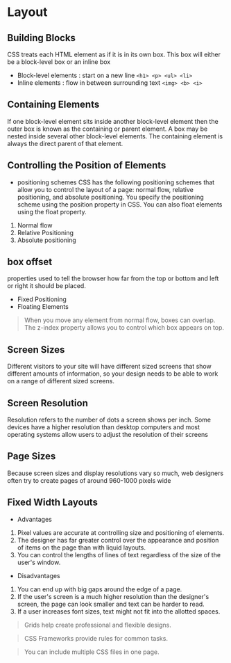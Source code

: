 # Layout
## Building Blocks
CSS treats each HTML element as if it is in its own box. This box will either be a block-level box or an inline box
- Block-level elements : 
start on a new line ```<h1> <p> <ul> <li>```
- Inline elements :
flow in between surrounding text ```<img> <b> <i>```
## Containing Elements
If one block-level element sits inside another block-level element then the outer box is known as the containing or parent element.
A box may be nested inside several other block-level elements. The containing element is always the direct parent of that element.

## Controlling the Position of Elements
- positioning schemes
CSS has the following positioning schemes that allow you to control the layout of a page: normal flow, relative positioning, and absolute positioning. You specify the positioning scheme using the position
property in CSS. You can also float elements using the float property.
1. Normal flow
2. Relative Positioning
3. Absolute positioning
## box offset 
 properties used  to tell the browser how far from the top or bottom and left or right it should be placed. 
- Fixed Positioning 
- Floating Elements
> When you move any element from normal flow, boxes can overlap. The z-index property allows you to control which box appears on top.
## Screen Sizes
Different visitors to your site will have different sized screens that show different amounts of information, so your design needs to be able to
work on a range of different sized screens.
## Screen Resolution
Resolution refers to the number of dots a screen shows per inch. Some devices have a higher resolution than desktop computers and most
operating systems allow users to adjust the resolution of their screens
## Page Sizes
Because screen sizes and display resolutions vary so much, web designers often try to create pages of around 960-1000 pixels wide
## Fixed Width Layouts
- Advantages
1. Pixel values are accurate at controlling size and positioning of elements.
2. The designer has far greater control over the appearance and position of items on the page than with liquid layouts.
3. You can control the lengths of lines of text regardless of the size of the user's window.
- Disadvantages
1.  You can end up with big gaps around the edge of a page.
2. If the user's screen is a much higher resolution than the designer's screen, the page can look smaller and text can be harder to read.
3. If a user increases font sizes, text might not fit into the allotted spaces.


> Grids help create professional and flexible designs.

> CSS Frameworks provide rules for common tasks.

> You can include multiple CSS files in one page.
